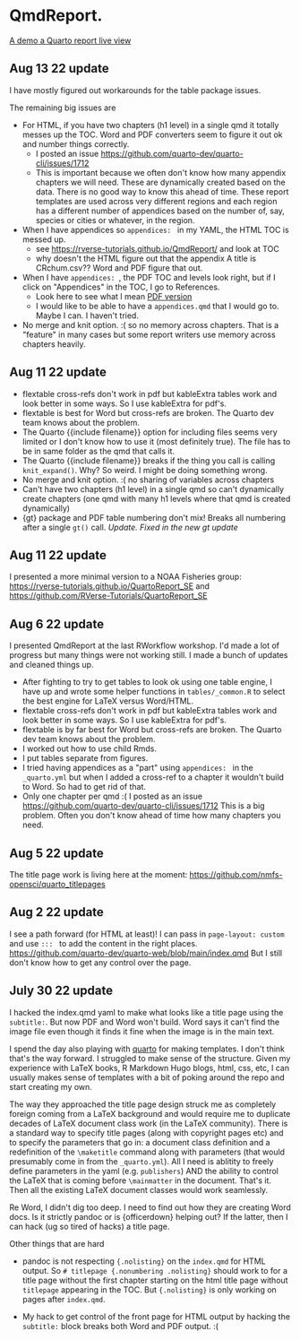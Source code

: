 # QmdReport.

[A demo a Quarto report live view](https://rverse-tutorials.github.io/QmdReport/)

## Aug 13 22 update

I have mostly figured out workarounds for the table package issues.

The remaining big issues are
* For HTML, if you have two chapters (h1 level) in a single qmd it totally messes up the TOC. Word and PDF converters seem to figure it out ok and number things correctly.
    - I posted an issue https://github.com/quarto-dev/quarto-cli/issues/1712
    - This is important because we often don't know how many appendix chapters we will need. These are dynamically created based on the data. There is no good way to know this ahead of time. These report templates are used across very different regions and each region has a different number of appendices based on the number of, say, species or cities or whatever, in the region.
* When I have appendices so `appendices: ` in my YAML, the HTML TOC is messed up.
    - see https://rverse-tutorials.github.io/QmdReport/ and look at TOC
    - why doesn't the HTML figure out that the appendix A title is CRchum.csv?? Word and PDF figure that out.
* When I have `appendices: `, the PDF TOC and levels look right, but if I click on "Appendices" in the TOC, I go to References.
    - Look here to see what I mean [PDF version]( https://rverse-tutorials.github.io/QmdReport/A-Quarto-Template-Repo-to-Create-Big-Reports-and-Very-Long-Title-Because-Long-Titles-are-Common.pdf)
    - I would like to be able to have a `appendices.qmd` that I would go to. Maybe I can. I haven't tried.
* No merge and knit option. :( so no memory across chapters. That is a "feature" in many cases but some report writers use memory across chapters heavily.



## Aug 11 22 update

* flextable cross-refs don't work in pdf but kableExtra tables work and look better in some ways. So I use kableExtra for pdf's.
* flextable is best for Word but cross-refs are broken. The Quarto dev team knows about the problem.
* The Quarto {{include filename}} option for including files seems very limited or I don't know how to use it (most definitely true). The file has to be in same folder as the qmd that calls it.
* The Quarto {{include filename}} breaks if the thing you call is calling `knit_expand()`. Why? So weird. I might be doing something wrong.
* No merge and knit option. :( no sharing of variables across chapters
* Can't have two chapters (h1 level) in a single qmd so can't dynamically create chapters (one qmd with many h1 levels where that qmd is created dynamically)
* {gt} package and PDF table numbering don't mix! Breaks all numbering after a single `gt()` call. *Update. Fixed in the new gt update*

## Aug 11 22 update

I presented a more minimal version to a NOAA Fisheries group: https://rverse-tutorials.github.io/QuartoReport_SE and https://github.com/RVerse-Tutorials/QuartoReport_SE

## Aug 6 22 update

I presented QmdReport at the last RWorkflow workshop. I'd made a lot of progress but many things were not working still. I made a bunch of updates and cleaned things up.

* After fighting to try to get tables to look ok using one table engine, I have up and wrote some helper functions in `tables/_common.R` to select the best engine for LaTeX versus Word/HTML.
* flextable cross-refs don't work in pdf but kableExtra tables work and look better in some ways. So I use kableExtra for pdf's.
* flextable is by far best for Word but cross-refs are broken. The Quarto dev team knows about the problem.
* I worked out how to use child Rmds.
* I put tables separate from figures.
* I tried having appendices as a "part" using `appendices: ` in the `_quarto.yml` but when I added a cross-ref to a chapter it wouldn't build to Word. So had to get rid of that.
* Only one chapter per qmd :( I posted as an issue https://github.com/quarto-dev/quarto-cli/issues/1712 This is a big problem. Often you don't know ahead of time how many chapters you need.

## Aug 5 22 update

The title page work is living here at the moment: https://github.com/nmfs-opensci/quarto_titlepages

## Aug 2 22 update

I see a path forward (for HTML at least)! I can pass in `page-layout: custom` and use `::: ` to add the content in the right places. https://github.com/quarto-dev/quarto-web/blob/main/index.qmd
But I still don't know how to get any control over the page.

## July 30 22 update

I hacked the index.qmd yaml to make what looks like a title page using the `subtitle:`. But now PDF and Word won't build. Word says it can't find the image file even though it finds it fine when the image is in the main text.

I spend the day also playing with [quarto](https://github.com/quarto-journals) for making templates. I don't think that's the way forward. I struggled to make sense of the structure. Given my experience with LaTeX books, R Markdown Hugo blogs, html, css, etc, I can usually makes sense of templates with a bit of poking around the repo and start creating my own. 

The way they approached the title page design struck me as completely foreign coming from a LaTeX background and would require me to duplicate decades of LaTeX document class work (in the LaTeX community). There is a standard way to specify title pages (along with copyright pages etc) and to specify the parameters that go in: a document class definition and a redefinition of the `\maketitle` command along with parameters (that would presumably come in from the `_quarto.yml`). All I need is ablitity to freely define parameters in the yaml (e.g. `publishers`) AND the ability to control the LaTeX that is coming before `\mainmatter` in the document.  That's it. Then all the existing LaTeX document classes would work seamlessly.

Re Word, I didn't dig too deep. I need to find out how they are creating Word docs. Is it strictly pandoc or is {officerdown} helping out? If the latter, then I can hack (ug so tired of hacks) a title page.

Other things that are hard

* pandoc is not respecting `{.nolisting}` on the `index.qmd` for HTML output. So `# titlepage {.nonumbering .nolisting}` should work to for a title page without the first chapter starting on the html title page without `titlepage` appearing in the TOC. But `{.nolisting}` is only working on pages after `index.qmd`.

* My hack to get control of the front page for HTML output by hacking the `subtitle:` block breaks both Word and PDF output. :(
